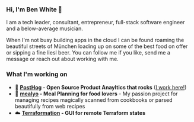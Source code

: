 ### Hi, I'm Ben White 👋

I am a tech leader, consultant, entrepreneur, full-stack software engineer and a below-average musician.

When I'm not busy building apps in the cloud I can be found roaming the beautiful streets of München loading up on some of the best food on offer or sipping a fine liesl beer. You can follow me if you like, send me a message or reach out about working with me.


### What I'm working on

- 🦔 **[PostHog](https://posthog.com/) - Open Source Product Anayltics that rocks** ([I work here!](https://posthog.com/handbook/company/team#ben-white-full-stack-engineer))
- 🍔 **[mealyo](http://mealyo.app/) - Meal Planning for food lovers** - My passion project for managing recipes magically scanned from cookbooks or parsed beautifully from web recipes
- ☁️ **[Terraformation](https://github.com/benjackwhite/terraformation) - GUI for remote Terraform states** 
